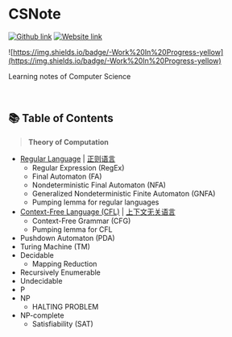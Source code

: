 # CSNote
[![Github link](https://img.shields.io/badge/FaDrYL--blue?style=social&logo=Github&logoWidth=15)](https://github.com/FaDrYL)
[![Website link](https://img.shields.io/badge/FaDr-YL-blue?style=flat&color=009f9f)](https://www.fadryl.com/)

![https://img.shields.io/badge/-Work%20In%20Progress-yellow](https://img.shields.io/badge/-Work%20In%20Progress-yellow)

Learning notes of Computer Science

<br/>

## 📚 Table of Contents
> **Theory of Computation**
- [Regular Language](./Theory_of_Computation/Regular_Language.md) | [正则语言](./Theory_of_Computation/zh_cn/Regular_Language_zh_cn.md)
  - Regular Expression (RegEx)
  - Final Automaton (FA)
  - Nondeterministic Final Automaton (NFA)
  - Generalized Nondeterministic Finite Automaton (GNFA)
  - Pumping lemma for regular languages
- [Context-Free Language (CFL)](./Theory_of_Computation/Context_Free_Language.md) | [上下文无关语言](./Theory_of_Computation/zh_cn/Context_Free_Language_zh_cn.md)
  - Context-Free Grammar (CFG)
  - Pumping lemma for CFL
- Pushdown Automaton (PDA)
- Turing Machine (TM)
- Decidable
  - Mapping Reduction
- Recursively Enumerable
- Undecidable
- P
- NP
  - HALTING PROBLEM
- NP-complete
  - Satisfiability (SAT)

